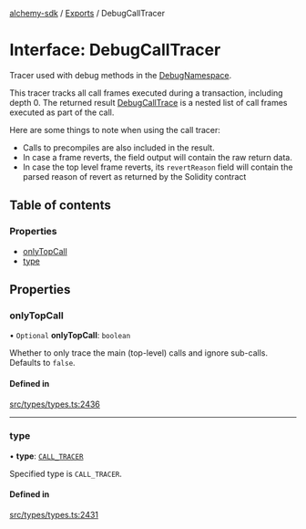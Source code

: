 [alchemy-sdk](../README.md) / [Exports](../modules.md) / DebugCallTracer

# Interface: DebugCallTracer

Tracer used with debug methods in the [DebugNamespace](../classes/DebugNamespace.md).

This tracer tracks all call frames executed during a transaction, including
depth 0. The returned result [DebugCallTrace](DebugCallTrace.md) is a nested list of call
frames executed as part of the call.

Here are some things to note when using the call tracer:
- Calls to precompiles are also included in the result.
- In case a frame reverts, the field output will contain the raw return data.
- In case the top level frame reverts, its `revertReason` field will contain
  the parsed reason of revert as returned by the Solidity contract

## Table of contents

### Properties

- [onlyTopCall](DebugCallTracer.md#onlytopcall)
- [type](DebugCallTracer.md#type)

## Properties

### onlyTopCall

• `Optional` **onlyTopCall**: `boolean`

Whether to only trace the main (top-level) calls and ignore sub-calls.
Defaults to `false`.

#### Defined in

[src/types/types.ts:2436](https://github.com/alchemyplatform/alchemy-sdk-js/blob/a162d40/src/types/types.ts#L2436)

___

### type

• **type**: [`CALL_TRACER`](../enums/DebugTracerType.md#call_tracer)

Specified type is `CALL_TRACER`.

#### Defined in

[src/types/types.ts:2431](https://github.com/alchemyplatform/alchemy-sdk-js/blob/a162d40/src/types/types.ts#L2431)

